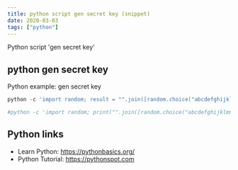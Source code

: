 ```yaml
---
title: python script gen secret key (snippet)
date: 2020-03-03
tags: ["python"]
---
```

Python script 'gen secret key'


## python gen secret key

Python example: gen secret key

```python
python -c 'import random; result = "".join([random.choice("abcdefghijklmnopqrstuvwxyz0123456789!@#$%^&*(-_=+)") for i in range(50)]); print(result)'

#python -c 'import random; print("".join([random.choice("abcdefghijklmnopqrstuvwxyz0123456789!@#$%^&*(-_=+)") for i in range(50)])')

```

## Python links

- Learn Python: https://pythonbasics.org/
- Python Tutorial: https://pythonspot.com
